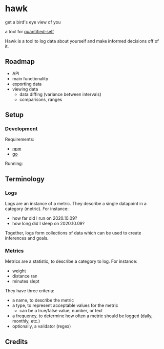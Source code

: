 # hawk

get a bird's eye view of you

a tool for [quantified-self](https://en.wikipedia.org/wiki/Quantified_self)

Hawk is a tool to log data about yourself and make informed decisions off of it.

## Roadmap

+ API
+ main functionality
+ exporting data
+ viewing data
  + data diffing (variance between intervals)
  + comparisons, ranges

## Setup

### Development

Requirements:

+ [npm](https://www.npmjs.com/)
+ [go]()

Running:

## Terminology

### Logs

Logs are an instance of a metric. They describe a single datapoint in a category (metric). For instance:

+ how far did I run on 2020.10.09?
+ how long did I sleep on 2020.10.09?

Together, logs form collections of data which can be used to create inferences and goals.

### Metrics

Metrics are a statistic, to describe a category to log. For instance:

+ weight
+ distance ran
+ minutes slept

They have three criteria:

+ a name, to describe the metric
+ a type, to represent acceptable values for the metric
  + can be a true/false value, number, or text
+ a frequency, to determine how often a metric should be logged (daily, monthly, etc.)
+ optionally, a validator (regex)

## Credits
